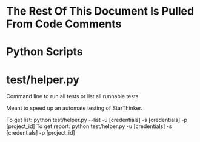# The Rest Of This Document Is Pulled From Code Comments

# Python Scripts


# test/helper.py

Command line to run all tests or list all runnable tests.

Meant to speed up an automate testing of StarThinker.

To get list: python test/helper.py --list -u [credentials] -s [credentials] -p [project_id]
To get report: python test/helper.py -u [credentials] -s [credentials] -p [project_id]


